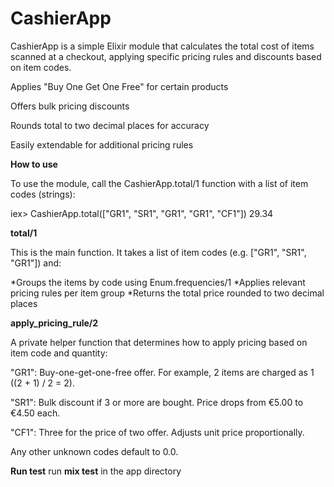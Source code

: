 # CashierApp

CashierApp is a simple Elixir module that calculates the total cost of items scanned at a checkout, applying specific pricing rules and discounts based on item codes.

Applies "Buy One Get One Free" for certain products

Offers bulk pricing discounts

Rounds total to two decimal places for accuracy

Easily extendable for additional pricing rules

**How to use**

To use the module, call the CashierApp.total/1 function with a list of item codes (strings):

iex> CashierApp.total(["GR1", "SR1", "GR1", "GR1", "CF1"])
29.34


**total/1**


This is the main function. It takes a list of item codes (e.g. ["GR1", "SR1", "GR1"]) and:

*Groups the items by code using Enum.frequencies/1
*Applies relevant pricing rules per item group
*Returns the total price rounded to two decimal places

**apply_pricing_rule/2**

A private helper function that determines how to apply pricing based on item code and quantity:

"GR1": Buy-one-get-one-free offer. For example, 2 items are charged as 1 ((2 + 1) / 2 = 2).

"SR1": Bulk discount if 3 or more are bought. Price drops from €5.00 to €4.50 each.

"CF1": Three for the price of two offer. Adjusts unit price proportionally.

Any other unknown codes default to 0.0.


**Run test**
run **mix test** in the app directory


